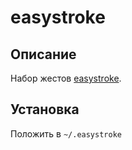 easystroke
==========
Описание
--------
Набор жестов [easystroke](http://sourceforge.net/apps/trac/easystroke/wiki "easystroke").

Установка
---------
Положить в `~/.easystroke`
